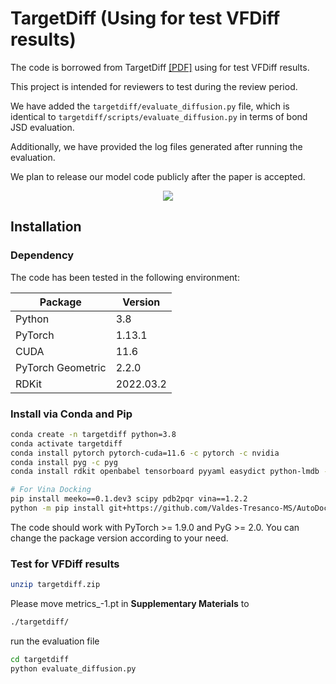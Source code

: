 # TargetDiff (Using for test VFDiff results)



The code is borrowed from TargetDiff [[PDF]](https://openreview.net/pdf?id=kJqXEPXMsE0)  using for test VFDiff results. 

This project is intended for reviewers to test during the review period.

We have added the `targetdiff/evaluate_diffusion.py` file, which is identical to `targetdiff/scripts/evaluate_diffusion.py` in terms of bond JSD evaluation. 

Additionally, we have provided the log files generated after running the evaluation. 

We plan to release our model code publicly after the paper is accepted.

<p align="center">
  <img src="assets/overview.png" /> 
</p>

## Installation

### Dependency

The code has been tested in the following environment:


| Package           | Version   |
|-------------------|-----------|
| Python            | 3.8       |
| PyTorch           | 1.13.1    |
| CUDA              | 11.6      |
| PyTorch Geometric | 2.2.0     |
| RDKit             | 2022.03.2 |

### Install via Conda and Pip
```bash
conda create -n targetdiff python=3.8
conda activate targetdiff
conda install pytorch pytorch-cuda=11.6 -c pytorch -c nvidia
conda install pyg -c pyg
conda install rdkit openbabel tensorboard pyyaml easydict python-lmdb -c conda-forge

# For Vina Docking
pip install meeko==0.1.dev3 scipy pdb2pqr vina==1.2.2 
python -m pip install git+https://github.com/Valdes-Tresanco-MS/AutoDockTools_py3
```
The code should work with PyTorch >= 1.9.0 and PyG >= 2.0. You can change the package version according to your need.


### Test for VFDiff results
```bash
unzip targetdiff.zip
```
Please move metrics_-1.pt in **Supplementary Materials** to 
```bash
./targetdiff/
```
run the evaluation file
```bash
cd targetdiff
python evaluate_diffusion.py
```

